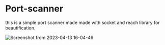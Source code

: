 # Port-scanner
this is a simple port scanner made made with socket and reach library for beautification.


![Screenshot from 2023-04-13 16-04-46](https://user-images.githubusercontent.com/73189542/231759925-bc2e8d7d-49f8-40e4-a2ce-deff7feebe90.png)
